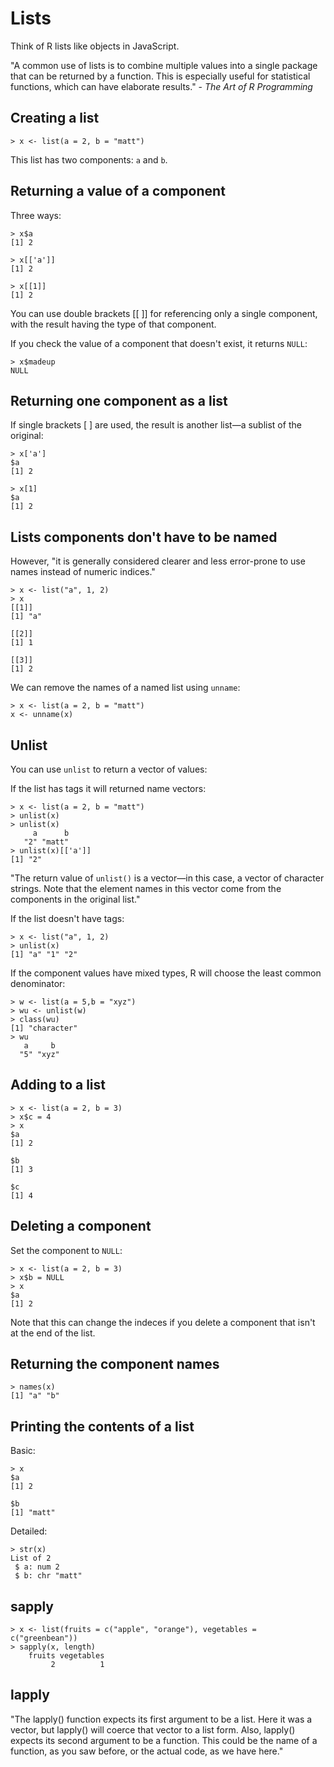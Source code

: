 # Lists
Think of R lists like objects in JavaScript.

"A common use of lists is to combine multiple values into a single package that can be returned by a function. This is especially useful for statistical functions, which can have elaborate results." - *The Art of R Programming*

## Creating a list

```
> x <- list(a = 2, b = "matt")
```

This list has two components: `a` and `b`.

## Returning a value of a component
Three ways:

```
> x$a
[1] 2

> x[['a']]
[1] 2

> x[[1]]
[1] 2
```

You can use double brackets [[ ]] for referencing only a single component, with the result having the type of that component.

If you check the value of a component that doesn't exist, it returns `NULL`:

```
> x$madeup
NULL
```

## Returning one component as a list
If single brackets [ ] are used, the result is another list—a sublist of the original:

```
> x['a']
$a
[1] 2

> x[1]
$a
[1] 2
```

## Lists components don't have to be named
However, "it is generally considered clearer and less error-prone to use names instead of numeric indices."

```
> x <- list("a", 1, 2)
> x
[[1]]
[1] "a"

[[2]]
[1] 1

[[3]]
[1] 2
```

We can remove the names of a named list using `unname`:

```
> x <- list(a = 2, b = "matt")
x <- unname(x)
```

## Unlist
You can use `unlist` to return a vector of values:

If the list has tags it will returned name vectors:

```
> x <- list(a = 2, b = "matt")
> unlist(x)
> unlist(x)
     a      b 
   "2" "matt" 
> unlist(x)[['a']]
[1] "2"
```

"The return value of `unlist()` is a vector—in this case, a vector of character strings. Note that the element names in this vector come from the components in the original list."

If the list doesn't have tags:

```
> x <- list("a", 1, 2)
> unlist(x)
[1] "a" "1" "2"
```

If the component values have mixed types, R will choose the least common denominator:

```
> w <- list(a = 5,b = "xyz")
> wu <- unlist(w)
> class(wu)
[1] "character"
> wu
   a     b 
  "5" "xyz" 
```

## Adding to a list

```
> x <- list(a = 2, b = 3)
> x$c = 4
> x
$a
[1] 2

$b
[1] 3

$c
[1] 4
```

## Deleting a component
Set the component to `NULL`:

```
> x <- list(a = 2, b = 3)
> x$b = NULL
> x
$a
[1] 2
```

Note that this can change the indeces if you delete a component that isn't at the end of the list.

## Returning the component names

```
> names(x)
[1] "a" "b"
```

## Printing the contents of a list
Basic:

```
> x
$a
[1] 2

$b
[1] "matt"
```

Detailed:

```
> str(x)
List of 2
 $ a: num 2
 $ b: chr "matt"
```

## sapply

```
> x <- list(fruits = c("apple", "orange"), vegetables = c("greenbean"))
> sapply(x, length)
    fruits vegetables 
         2          1 
```

## lapply
"The lapply() function expects its first argument to be a list. Here it was a vector, but lapply() will coerce that vector to a list form. Also, lapply() expects its second argument to be a function. This could be the name of a function, as you saw before, or the actual code, as we have here."